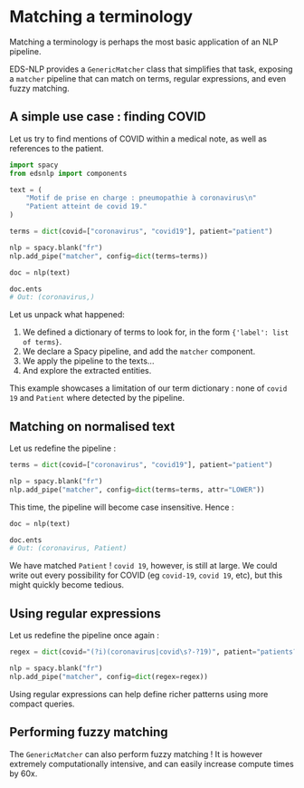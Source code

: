 # Matching a terminology

Matching a terminology is perhaps the most basic application of an NLP pipeline.

EDS-NLP provides a `GenericMatcher` class that simplifies that task, exposing a `matcher` pipeline
that can match on terms, regular expressions, and even fuzzy matching.


## A simple use case : finding COVID

Let us try to find mentions of COVID within a medical note, as well as references to the patient.

```python
import spacy
from edsnlp import components

text = (
    "Motif de prise en charge : pneumopathie à coronavirus\n"
    "Patient atteint de covid 19."
)

terms = dict(covid=["coronavirus", "covid19"], patient="patient")

nlp = spacy.blank("fr")
nlp.add_pipe("matcher", config=dict(terms=terms))

doc = nlp(text)

doc.ents
# Out: (coronavirus,)
```

Let us unpack what happened:

1. We defined a dictionary of terms to look for, in the form `{'label': list of terms}`.
2. We declare a Spacy pipeline, and add the `matcher` component.
3. We apply the pipeline to the texts...
4. And explore the extracted entities.

This example showcases a limitation of our term dictionary : none of `covid 19` and `Patient` where detected by
the pipeline.


## Matching on normalised text

Let us redefine the pipeline :

```python
terms = dict(covid=["coronavirus", "covid19"], patient="patient")

nlp = spacy.blank("fr")
nlp.add_pipe("matcher", config=dict(terms=terms, attr="LOWER"))
```

This time, the pipeline will become case insensitive. Hence :

```python
doc = nlp(text)

doc.ents
# Out: (coronavirus, Patient)
```

We have matched `Patient` ! `covid 19`, however, is still at large. We could write out every
possibility for COVID (eg `covid-19`, `covid 19`, etc), but this might quickly become tedious.


## Using regular expressions

Let us redefine the pipeline once again :

```python
regex = dict(covid="(?i)(coronavirus|covid\s?-?19)", patient="patients?")

nlp = spacy.blank("fr")
nlp.add_pipe("matcher", config=dict(regex=regex))
```

Using regular expressions can help define richer patterns using more compact queries.


## Performing fuzzy matching

The `GenericMatcher` can also perform fuzzy matching ! It is however extremely computationally intensive,
and can easily increase compute times by 60x.
